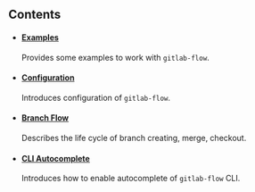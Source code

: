 ## Contents

* #### [Examples](./example.md)

	Provides some examples to work with `gitlab-flow`.

* #### [Configuration](./conf.md)

	Introduces configuration of `gitlab-flow`.

* #### [Branch Flow](./flow.md)

	Describes the life cycle of branch creating, merge, checkout. 

* #### [CLI Autocomplete](./autocomplete.md)

  Introduces how to enable autocomplete of `gitlab-flow` CLI.  